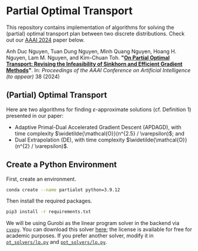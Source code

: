 # Partial Optimal Transport

This repository contains implementation of algorithms for solving the (partial) optimal transport plan between two discrete distributions. Check out our [AAAI 2024](https://aaai.org/aaai-conference/) paper below.

Anh Duc Nguyen, Tuan Dung Nguyen, Minh Quang Nguyen, Hoang H. Nguyen, Lam M. Nguyen, and Kim-Chuan Toh. **"[On Partial Optimal Transport: Revising the Infeasibility of Sinkhorn and Efficient
Gradient Methods](https://arxiv.org/abs/2312.13970)"**. In: *Proceedings of the AAAI Conference on Artificial Intelligence (to appear)* 38 (2024)

## (Partial) Optimal Transport

<!-- Suppose we have two marginal distributions $\mathbf{r} \in \mathbb{R}^m$ and $\mathbf{c} \in \mathbb{R}^{n}$ and a non-negative cost matrix $\mathbf{C} \in \mathbb{R}_{+}^{m \times n}$. If the total masses in the marginals are equal, then we have the optimal transport problem
$$
\begin{align*}
    \text{\textbf{OT}}(\mathbf{r}, \mathbf{c}) = &\argmin_{\mathbf{X} \in \mathbb{R}_{+}^{m \times n}}  \left< \mathbf{C}, \mathbf{X} \right>_{F} \\
    &\text{subject to} ~ \mathbf{X} \mathbf{1}_n = \mathbf{r} ~\text{and}~ \mathbf{X}^\top \mathbf{1}_m = \mathbf{c}.
\end{align*}
$$

If the total masses are not equal, we can only transport at most $s = \min\{ \| \mathbf{r} \|_1, \| \mathbf{c} \|_1\}$ amount of mass in total. This leads us to the following partial optimal transport problem
$$
\begin{align*}
    \text{\textbf{POT}}(\mathbf{r}, \mathbf{c}, s) = &\argmin_{\mathbf{X} \in \mathbb{R}_{+}^{m \times n}}  \left< \mathbf{C}, \mathbf{X} \right>_{F} \\
    &\text{subject to} ~ \mathbf{X} \mathbf{1}_n \leq \mathbf{r}, ~ \mathbf{X}^\top \mathbf{1}_m \leq \mathbf{c} ~\text{and}~ \mathbf{1}_m^\top \mathbf{X} \mathbf{1}_n = s.
\end{align*}
$$

The goal is to find an approximate solution to **POT** efficiently. In particular, given an error tolerance $\varepsilon \geq 0$, we want to find a feasible solution $\mathbf{X}$ such that $\left< \mathbf{C}, \mathbf{X} \right>_{F} \leq \left< \mathbf{C}, \text{\textbf{POT}}(\mathbf{r}, \mathbf{c}, s) \right>_{F} + \varepsilon$ (cf. Definition 1). -->

Here are two algorithms for finding $\varepsilon$-approximate solutions (cf. Definition 1) presented in our paper:
- Adaptive Primal-Dual Accelerated Gradient Descent (APDAGD), with time complexity  $\widetilde{\mathcal{O}}(n^{2.5} / \varepsilon)$; and
- Dual Extrapolation (DE), with time complexity $\widetilde{\mathcal{O}}(n^{2} / \varepsilon)$.

## Create a Python Environment

First, create an environment.
```bash
conda create --name partialot python=3.9.12
```

Then install the required packages.
```bash
pip3 install -r requirements.txt
```

We will be using Gurobi as the linear program solver in the backend via [`cvxpy`](https://www.cvxpy.org). You can download this solver [here](https://www.gurobi.com/downloads/); the license is available for free for academic purposes. If you prefer another solver, modify it in [`ot_solvers/lp.py`](./ot_solvers/lp.py) and [`pot_solvers/lp.py`](./pot_solvers/lp.py).